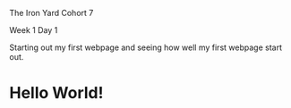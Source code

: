 The Iron Yard Cohort 7

Week 1 Day 1

Starting out my first webpage and seeing how well my first webpage start out. 


# Hello World!
